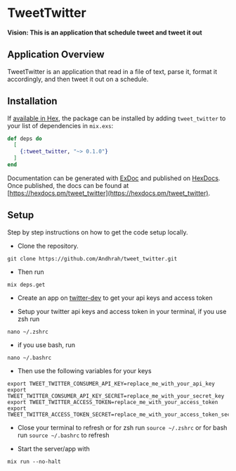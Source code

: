# TweetTwitter

**Vision: This is an application that schedule tweet and tweet it out**

## Application Overview

TweetTwitter is an application that read in a file of text, parse it, format it accordingly, and then tweet it out on a schedule.

## Installation

If [available in Hex](https://hex.pm/docs/publish), the package can be installed
by adding `tweet_twitter` to your list of dependencies in `mix.exs`:

```elixir
def deps do
  [
    {:tweet_twitter, "~> 0.1.0"}
  ]
end
```

Documentation can be generated with [ExDoc](https://github.com/elixir-lang/ex_doc)
and published on [HexDocs](https://hexdocs.pm). Once published, the docs can
be found at [https://hexdocs.pm/tweet_twitter](https://hexdocs.pm/tweet_twitter).

## Setup

Step by step instructions on how to get the code setup locally. 

- Clone the repository.

```
git clone https://github.com/Andhrah/tweet_twitter.git
```

- Then run

```
mix deps.get
```

- Create an app on [twitter-dev](https://developer.twitter.com/en) to get your api keys and access token

- Setup your twitter api keys and access token in your terminal, if you use zsh run

```
nano ~/.zshrc
```

- if you use bash, run

```
nano ~/.bashrc
```

- Then use the following variables for your keys

```
export TWEET_TWITTER_CONSUMER_API_KEY=replace_me_with_your_api_key
export TWEET_TWITTER_CONSUMER_API_KEY_SECRET=replace_me_with_your_secret_key
export TWEET_TWITTER_ACCESS_TOKEN=replace_me_with_your_access_token
export TWEET_TWITTER_ACCESS_TOKEN_SECRET=replace_me_with_your_access_token_secret
```

- Close your terminal to refresh or for zsh run `source ~/.zshrc`  or for bash run `source ~/.bashrc` to refresh

- Start the server/app with

```
mix run --no-halt
```